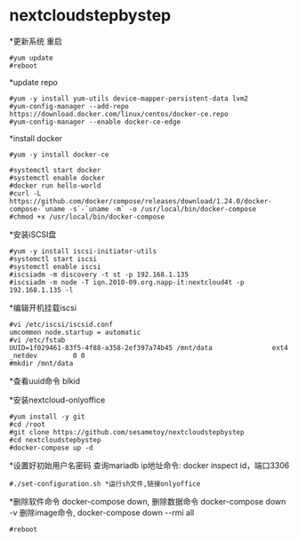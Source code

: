 # nextcloudstepbystep

*更新系统 重启
```
#yum update
#reboot
```
*update repo
```
#yum -y install yum-utils device-mapper-persistent-data lvm2
#yum-config-manager --add-repo https://download.docker.com/linux/centos/docker-ce.repo
#yum-config-manager --enable docker-ce-edge
```
*install docker
```
#yum -y install docker-ce

#systemctl start docker
#systemctl enable docker
#docker run hello-world
#curl -L https://github.com/docker/compose/releases/download/1.24.0/docker-compose-`uname -s`-`uname -m` -o /usr/local/bin/docker-compose
#chmod +x /usr/local/bin/docker-compose
```
*安装iSCSI盘
```
#yum -y install iscsi-initiator-utils 
#systemctl start iscsi
#systemctl enable iscsi
#iscsiadm -m discovery -t st -p 192.168.1.135
#iscsiadm -m node -T iqn.2010-09.org.napp-it:nextcloud4t -p 192.168.1.135 -l
```
*编辑开机挂载iscsi
```
#vi /etc/iscsi/iscsid.conf
umcommon node.startup = automatic
#vi /etc/fstab
UUID=1f029461-83f5-4f88-a358-2ef397a74b45 /mnt/data               ext4   _netdev         0 0
#mkdir /mnt/data
```
*查看uuid命令 blkid

*安装nextcloud-onlyoffice
```
#yum install -y git
#cd /root
#git clone https://github.com/sesametoy/nextcloudstepbystep
#cd nextcloudstepbystep
#docker-compose up -d
```
*设置好初始用户名密码 查询mariadb ip地址命令: docker inspect id，端口3306 
```
#./set-configuration.sh *运行sh文件,链接onlyoffice
```
*删除软件命令 docker-compose down, 删除数据命令 docker-compose down -v 删除image命令, docker-compose down --rmi all
```
#reboot
```
